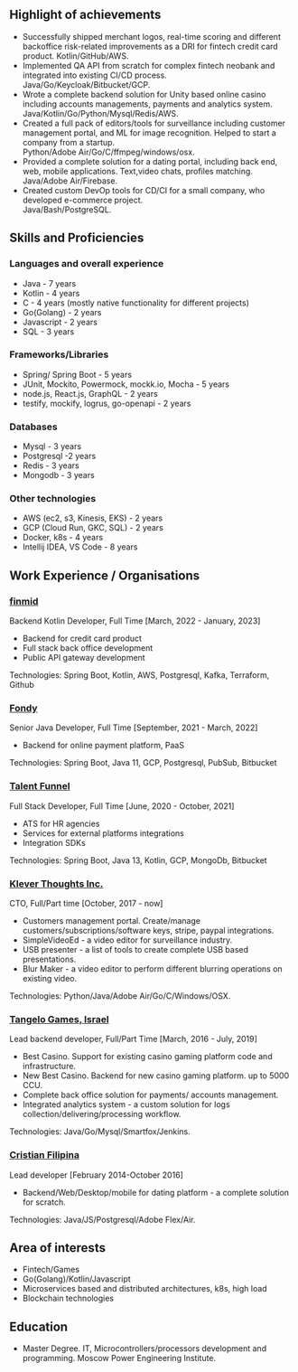 ## Highlight of achievements

* Successfully shipped merchant logos, real-time scoring and different backoffice risk-related improvements as a DRI for fintech credit card product. Kotlin/GitHub/AWS.
* Implemented QA API from scratch for complex fintech neobank and integrated into existing CI/CD process. Java/Go/Keycloak/Bitbucket/GCP.
* Wrote a complete backend solution for Unity based online casino including accounts managements, payments and analytics system.   
  Java/Kotlin/Go/Python/Mysql/Redis/AWS.
* Created a full pack of editors/tools for surveillance including customer management portal, and ML for image recognition. Helped to start a company from a startup.   
  Python/Adobe Air/Go/C/ffmpeg/windows/osx.  
* Provided a complete solution for a dating portal, including back end, web, mobile applications. Text,video chats, profiles matching. 
  Java/Adobe Air/Firebase.
* Created custom DevOp tools for CD/CI for a small company, who developed e-commerce project.   
  Java/Bash/PostgreSQL.

## Skills and Proficiencies

### Languages and overall experience

* Java - 7 years
* Kotlin - 4 years
* C - 4 years (mostly native functionality for different projects)
* Go(Golang) - 2 years
* Javascript - 2 years
* SQL - 3 years 

### Frameworks/Libraries
* Spring/ Spring Boot - 5 years
* JUnit, Mockito, Powermock, mockk.io, Mocha - 5 years 
* node.js, React.js, GraphQL - 2 years
* testify, mockify, logrus, go-openapi - 2 years

### Databases
* Mysql - 3 years
* Postgresql -2 years
* Redis - 3 years
* Mongodb - 3 years

### Other technologies
* AWS (ec2, s3, Kinesis, EKS) - 2 years
* GCP (Cloud Run, GKC, SQL) - 2 years
* Docker, k8s - 4 years
* Intellij IDEA, VS Code - 8 years

## Work Experience / Organisations

### [finmid](https://finmid.com/)
Backend Kotlin Developer, Full Time [March, 2022 - January, 2023]  
* Backend for credit card product
* Full stack back office development
* Public API gateway development

Technologies: Spring Boot, Kotlin, AWS, Postgresql, Kafka, Terraform, Github

### [Fondy](https://fondy.io/en/)
Senior Java Developer, Full Time [September, 2021 - March, 2022]  
* Backend for online payment platform, PaaS

Technologies: Spring Boot, Java 11, GCP, Postgresql, PubSub, Bitbucket

### [Talent Funnel](https://www.talent-funnel.com/)
Full Stack Developer, Full Time [June, 2020 - October, 2021]  
* ATS for HR agencies
* Services for external platforms integrations
* Integration SDKs

Technologies: Spring Boot, Java 13, Kotlin, GCP, MongoDb, Bitbucket

### [Klever Thoughts Inc.](https://www.investigationve.com/)

CTO, Full/Part time [October, 2017 - now]
* Customers management portal. Create/manage customers/subscriptions/software keys, stripe, paypal integrations.
* SimpleVideoEd - a video editor for surveillance industry. 
* USB presenter - a list of tools to create complete USB based presentations.
* Blur Maker - a video editor to perform different blurring operations on existing video.   

Technologies: Python/Java/Adobe Air/Go/C/Windows/OSX.

### [Tangelo Games, Israel](https://tangelogames.com/)
Lead backend developer, Full/Part Time [March, 2016 - July, 2019]
* Best Casino. Support for existing casino gaming platform code and infrastructure. 
* New Best Casino. Backend for new casino gaming platform. up to 5000 CCU.
* Complete back office solution for payments/ accounts management.
* Integrated analytics system - a custom solution for logs collection/delivering/processing workflow.  

Technologies: Java/Go/Mysql/Smartfox/Jenkins.

### [Cristian Filipina](https://www.christianfilipina.com/)
Lead developer [February 2014-October 2016]
* Backend/Web/Desktop/mobile for dating platform - a complete solution for scratch.   

Technologies: Java/JS/Postgresql/Adobe Flex/Air.

## Area of interests
* Fintech/Games
* Go(Golang)/Kotlin/Javascript
* Microservices based and distributed architectures, k8s, high load
* Blockchain technologies


## Education
* Master Degree. IT, Microcontrollers/processors development and programming. Moscow Power Engineering Institute. 
